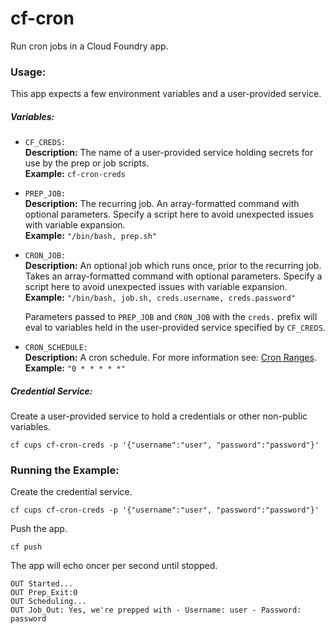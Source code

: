 # cf-cron
Run cron jobs in a Cloud Foundry app.

### Usage:

This app expects a few environment variables and a user-provided service.

##### Variables:

* `CF_CREDS:`<br>
  **Description:** The name of a user-provided service holding secrets for use by the prep or job scripts.<br>
  **Example:** `cf-cron-creds`
  
* `PREP_JOB:`<br> 
  **Description:** The recurring job. An array-formatted command with optional parameters. Specify a script here to avoid unexpected issues with variable expansion.<br>
   **Example:** `"/bin/bash, prep.sh"`
   
* `CRON_JOB:`<br>
  **Description:** An optional job which runs once, prior to the recurring job. Takes an array-formatted command with optional parameters. Specify a script here to avoid unexpected issues with variable expansion.<br>
   **Example:** `"/bin/bash, job.sh, creds.username, creds.password"`
   
   Parameters passed to `PREP_JOB` and `CRON_JOB` with the `creds.` prefix will eval to variables held in the user-provided service specified by `CF_CREDS`.
   
* `CRON_SCHEDULE:`<br>
  **Description:** A cron schedule. For more information see: [Cron Ranges](https://www.npmjs.com/package/cron#cron-ranges).<br>
   **Example:** `"0 * * * * *"`

##### Credential Service:

Create a user-provided service to hold a credentials or other non-public variables.

```
cf cups cf-cron-creds -p '{"username":"user", "password":"password"}'
```

### Running the Example:

Create the credential service.

```
cf cups cf-cron-creds -p '{"username":"user", "password":"password"}'
```

Push the app.

```
cf push
```
The app will echo oncer per second until stopped.

```
OUT Started...
OUT Prep_Exit:0
OUT Scheduling...
OUT Job_Out: Yes, we're prepped with - Username: user - Password: password
```

